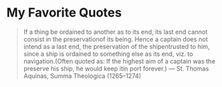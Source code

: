 # My Favorite Quotes

> If a thing be ordained to another as to its end, its last end cannot consist in the preservationof its being. Hence a captain does not intend as a last end, the preservation of the shipentrusted to him, since a ship is ordained to something else as its end, viz. to navigation.(Often quoted as: If the highest aim of a captain was the preserve his ship, he would keep itin port forever.)
— St. Thomas Aquinas, Summa Theologica (1265–1274)
